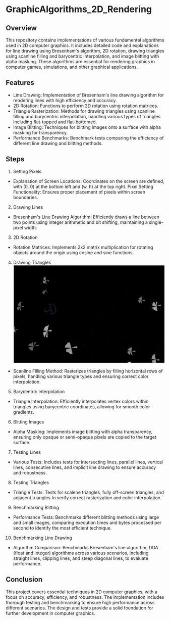GraphicAlgorithms_2D_Rendering
=====================

## Overview
This repository contains implementations of various fundamental algorithms used in 2D computer graphics. It includes detailed code and explanations for line drawing using Bresenham's algorithm, 2D rotation, drawing triangles using scanline filling and barycentric interpolation, and image blitting with alpha masking. These algorithms are essential for rendering graphics in computer games, simulations, and other graphical applications.

## Features
- Line Drawing: Implementation of Bresenham's line drawing algorithm for rendering lines with high efficiency and accuracy.
- 2D Rotation: Functions to perform 2D rotation using rotation matrices.
- Triangle Rasterization: Methods for drawing triangles using scanline filling and barycentric interpolation, handling various types of triangles including flat-topped and flat-bottomed.
- Image Blitting: Techniques for blitting images onto a surface with alpha masking for transparency.
- Performance Benchmarks: Benchmark tests comparing the efficiency of different line drawing and blitting methods.


## Steps
1. Setting Pixels
- Explanation of Screen Locations: Coordinates on the screen are defined, with (0, 0) at the bottom left and (w, h) at the top right.
Pixel Setting Functionality: Ensures proper placement of pixels within screen boundaries.
2. Drawing Lines
- Bresenham's Line Drawing Algorithm: Efficiently draws a line between two points using integer arithmetic and bit shifting, maintaining a single-pixel width.
3. 2D Rotation
- Rotation Matrices: Implements 2x2 matrix multiplication for rotating objects around the origin using cosine and sine functions.
4. Drawing Triangles
  ![Alt text](https://github.com/sc21samg/GraphicAlgorithms_2D_Rendering/blob/main/git%201.4.png)
- Scanline Filling Method: Rasterizes triangles by filling horizontal rows of pixels, handling various triangle types and ensuring correct color interpolation.
5. Barycentric Interpolation
- Triangle Interpolation: Efficiently interpolates vertex colors within triangles using barycentric coordinates, allowing for smooth color gradients.
6. Blitting Images
- Alpha Masking: Implements image blitting with alpha transparency, ensuring only opaque or semi-opaque pixels are copied to the target surface.
7. Testing Lines
- Various Tests: Includes tests for intersecting lines, parallel lines, vertical lines, consecutive lines, and implicit line drawing to ensure accuracy and robustness.
8. Testing Triangles
- Triangle Tests: Tests for scalene triangles, fully off-screen triangles, and adjacent triangles to verify correct rasterization and color interpolation.
9. Benchmarking Blitting
- Performance Tests: Benchmarks different blitting methods using large and small images, comparing execution times and bytes processed per second to identify the most efficient technique.
10. Benchmarking Line Drawing
- Algorithm Comparison: Benchmarks Bresenham's line algorithm, DDA (float and integer) algorithms across various scenarios, including straight lines, clipping lines, and steep diagonal lines, to evaluate performance.

## Conclusion
This project covers essential techniques in 2D computer graphics, with a focus on accuracy, efficiency, and robustness. The implementation includes thorough testing and benchmarking to ensure high performance across different scenarios. The design and tests provide a solid foundation for further development in computer graphics.
